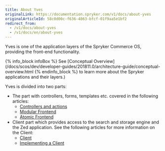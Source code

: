 ```yaml
---
title: About Yves
originalLink: https://documentation.spryker.com/v1/docs/about-yves
originalArticleId: 58c0d00c-f636-4863-bfcf-01f9aa5e1bf2
redirect_from:
  - /v1/docs/about-yves
  - /v1/docs/en/about-yves
---
```


Yves is one of the application layers of the Spryker Commerce OS, providing the front-end functionality. 

{% info_block infoBox %}
See [Conceptual Overview](/docs/scos/dev/developer-guides/201811.0/architecture-guide/conceptual-overview.html
{% endinfo_block %} to learn more about the Spryker applications and their layers.)

Yves is divided into two parts:

* The part with controllers, forms, templates etc. covered in the following articles:
    * [Controllers and actions](/docs/scos/dev/developer-guides/201811.0/development-guide/back-end/yves/controllers-and-actions.html)
    * [Modular Frontend](/docs/scos/dev/developer-guides/201811.0/development-guide/back-end/yves/modular-frontend.html)
    * [Atomic Frontend](/docs/scos/dev/developer-guides/201811.0/development-guide/front-end/yves/atomic-frontend/atomic-frontend-general-overview.html)
 * Client part which provides access to the search and storage engine and the Zed application. See the following articles for more information on the Client:
     * [Client](/docs/scos/dev/developer-guides/201811.0/development-guide/back-end/yves/client/client.html)
     * [Implementing a Client](/docs/scos/dev/developer-guides/201811.0/development-guide/back-end/yves/client/implementing-a-client.html)
